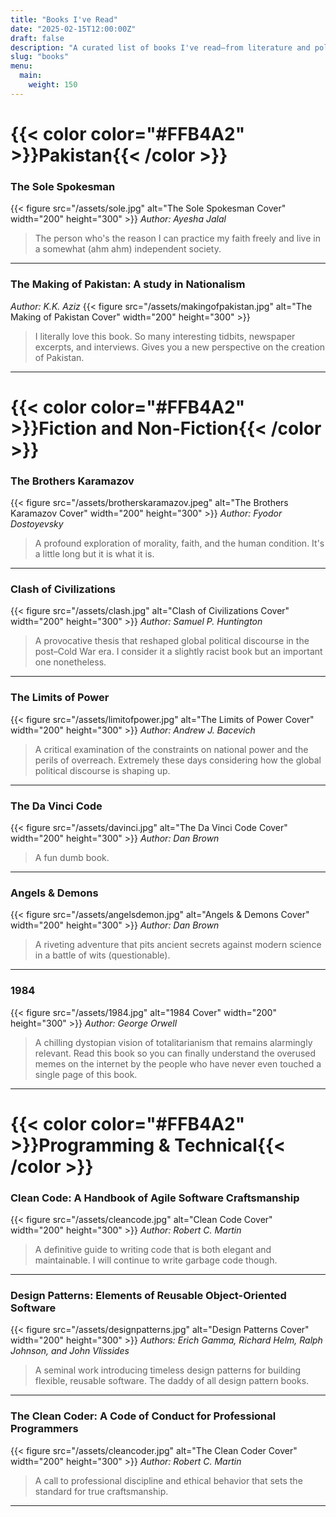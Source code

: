 ```yaml
---
title: "Books I've Read"
date: "2025-02-15T12:00:00Z"
draft: false
description: "A curated list of books I've read—from literature and politics to software development classics. I keep this list short for a good reason."
slug: "books"
menu:
  main:
    weight: 150
---
```

# {{< color color="#FFB4A2" >}}Pakistan{{< /color >}}

### The Sole Spokesman
{{< figure src="/assets/sole.jpg" alt="The Sole Spokesman Cover" width="200" height="300" >}}
*Author: Ayesha Jalal*  
> The person who's the reason I can practice my faith freely and live in a somewhat (ahm ahm) independent society. 

-------------------------------------------------------------------------------------------------------------------

### The Making of Pakistan: A study in Nationalism
*Author: K.K. Aziz*
{{< figure src="/assets/makingofpakistan.jpg" alt="The Making of Pakistan Cover" width="200" height="300" >}}
> I literally love this book. So many interesting tidbits, newspaper excerpts, and interviews. Gives you a new perspective on the creation of Pakistan.

-------------------------------------------------------------------------------------------------------------------
# {{< color color="#FFB4A2" >}}Fiction and Non-Fiction{{< /color >}}

### The Brothers Karamazov
{{< figure src="/assets/brotherskaramazov.jpeg" alt="The Brothers Karamazov Cover" width="200" height="300" >}}
*Author: Fyodor Dostoyevsky*  
> A profound exploration of morality, faith, and the human condition. It's a little long but it is what it is.

-------------------------------------------------------------------------------------------------------------------

### Clash of Civilizations
{{< figure src="/assets/clash.jpg" alt="Clash of Civilizations Cover" width="200" height="300" >}}
*Author: Samuel P. Huntington*  
> A provocative thesis that reshaped global political discourse in the post–Cold War era. I consider it a slightly racist book but an important one nonetheless.

-------------------------------------------------------------------------------------------------------------------

### The Limits of Power
{{< figure src="/assets/limitofpower.jpg" alt="The Limits of Power Cover" width="200" height="300" >}}
*Author: Andrew J. Bacevich*  
> A critical examination of the constraints on national power and the perils of overreach. Extremely these days considering how the global political discourse is shaping up.

-------------------------------------------------------------------------------------------------------------------

### The Da Vinci Code
{{< figure src="/assets/davinci.jpg" alt="The Da Vinci Code Cover" width="200" height="300" >}}
*Author: Dan Brown*  
> A fun dumb book.

-------------------------------------------------------------------------------------------------------------------

### Angels & Demons
{{< figure src="/assets/angelsdemon.jpg" alt="Angels & Demons Cover" width="200" height="300" >}}
*Author: Dan Brown*  
> A riveting adventure that pits ancient secrets against modern science in a battle of wits (questionable).

-------------------------------------------------------------------------------------------------------------------

### 1984
{{< figure src="/assets/1984.jpg" alt="1984 Cover" width="200" height="300" >}}
*Author: George Orwell*  
> A chilling dystopian vision of totalitarianism that remains alarmingly relevant. Read this book so you can finally understand the overused memes on the internet by the people who have never even touched a single page of this book.

-------------------------------------------------------------------------------------------------------------------

# {{< color color="#FFB4A2" >}}Programming & Technical{{< /color >}}

### Clean Code: A Handbook of Agile Software Craftsmanship
{{< figure src="/assets/cleancode.jpg" alt="Clean Code Cover" width="200" height="300" >}}
*Author: Robert C. Martin*  
> A definitive guide to writing code that is both elegant and maintainable. I will continue to write garbage code though. 

-------------------------------------------------------------------------------------------------------------------

### Design Patterns: Elements of Reusable Object-Oriented Software
{{< figure src="/assets/designpatterns.jpg" alt="Design Patterns Cover" width="200" height="300" >}}
*Authors: Erich Gamma, Richard Helm, Ralph Johnson, and John Vlissides*  
> A seminal work introducing timeless design patterns for building flexible, reusable software. The daddy of all design pattern books.

-------------------------------------------------------------------------------------------------------------------

### The Clean Coder: A Code of Conduct for Professional Programmers
{{< figure src="/assets/cleancoder.jpg" alt="The Clean Coder Cover" width="200" height="300" >}}
*Author: Robert C. Martin*  
> A call to professional discipline and ethical behavior that sets the standard for true craftsmanship.

---


